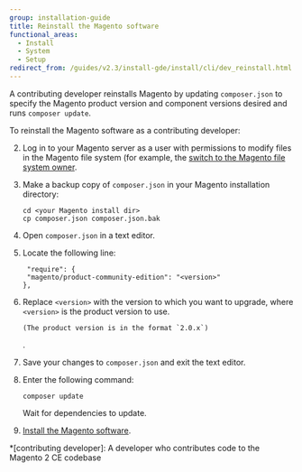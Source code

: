 ```yaml
---
group: installation-guide
title: Reinstall the Magento software
functional_areas:
  - Install
  - System
  - Setup
redirect_from: /guides/v2.3/install-gde/install/cli/dev_reinstall.html
---
```


A contributing developer reinstalls Magento by updating `composer.json` to specify the Magento product version and component versions desired and runs `composer update`.

To reinstall the Magento software as a contributing developer:

2. Log in to your Magento server as a user with permissions to modify files in the Magento file system (for example, the [switch to the Magento file system owner]({{page.baseurl}}/install/getting-started/file-system-ownership-permissions.html).
3. Make a backup copy of `composer.json` in your Magento installation directory:

   ```
   cd <your Magento install dir>
   cp composer.json composer.json.bak
   ```

4. Open `composer.json` in a text editor.
5. Locate the following line:

   ```
    "require": {
   	"magento/product-community-edition": "<version>"
   },
   ```

6. Replace `<version>` with the version to which you want to upgrade, where `<version>` is the product version to use.

   ```
   (The product version is in the format `2.0.x`)
   ```

   <!-- is the `magento/product-community-edition` version from -->.

7. Save your changes to `composer.json` and exit the text editor.
8. Enter the following command:

   ```
   composer update
   ```

   Wait for dependencies to update.

9. [Install the Magento software]({{page.baseurl}}/install/command-line.html).

*[contributing developer]: A developer who contributes code to the Magento 2 CE codebase